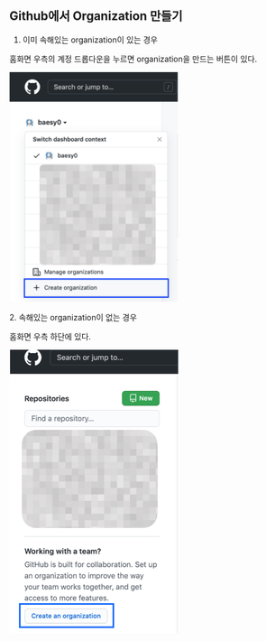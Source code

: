 ## Github에서 Organization 만들기
1. 이미 속해있는 organization이 있는 경우

홈화면 우측의 계정 드롭다운을 누르면 organization을 만드는 버튼이 있다.
<p align = "left">
<img src="/img/create_organization_button.png" width="300"><br/>
</p>
2. 속해있는 organization이 없는 경우

홈화면 우측 하단에 있다.
<p align = "left">
<img src="/img/github_create_organization_button.png" width="300"><br/>
</p>
